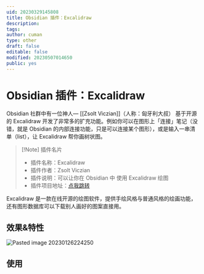 ```yaml
---
uid: 20230329145808
title: Obsidian 插件：Excalidraw
description: 
tags: 
author: cuman
type: other
draft: false
editable: false
modified: 20230507014650
public: yes
---
```


# Obsidian 插件：Excalidraw

Obsidian 社群中有一位神人— [[Zsolt Viczian]]（人称：匈牙利大叔） 基于开源的 Excalidraw 开发了非常多的扩充功能。例如你可以在图形上「连接」笔记（没错，就是 Obsidian 的内部连接功能，只是可以连接某个图形），或是输入一串清单（list），让 Excalidraw 帮你画树状图。

> [!Note] 插件名片
> - 插件名称：Excalidraw
> - 插件作者：Zsolt Viczian
> - 插件说明：可以让你在 Obsidian 中 使用 Excalidraw 绘图
> - 插件项目地址：[点我跳转](https://github.com/zsviczian/obsidian-excalidraw-plugin)

Excalidraw 是一款在线开源的绘图软件，提供手绘风格与普通风格的绘画功能，还有图形数据库可以下载别人画好的图案直接用。

## 效果&特性

![Pasted image 20230126224250](https://cdn.pkmer.cn/images/2fcac53b10844b1b268aa3414b007cf0_MD5.png!pkmer)

## 使用